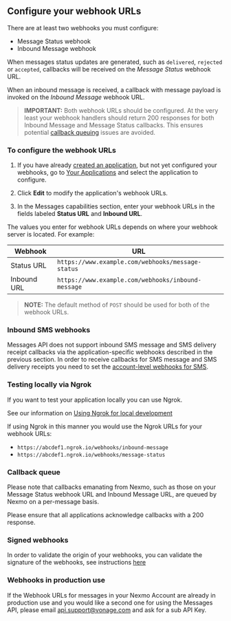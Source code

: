 ## Configure your webhook URLs

There are at least two webhooks you must configure:

* Message Status webhook
* Inbound Message webhook

When messages status updates are generated, such as `delivered`, `rejected` or `accepted`, callbacks will be received on the _Message Status_ webhook URL.

When an inbound message is received, a callback with message payload is invoked on the _Inbound Message_ webhook URL.

> **IMPORTANT:** Both webhook URLs should be configured. At the very least your webhook handlers should return 200 responses for both Inbound Message and Message Status callbacks. This ensures potential [callback queuing](#callback-queue) issues are avoided.

### To configure the webhook URLs

1. If you have already [created an application](/messages/code-snippets/create-an-application), but not yet configured your webhooks, go to [Your Applications](https://dashboard.nexmo.com/applications) and select the application to configure.

2. Click **Edit** to modify the application's webhook URLs.

3. In the Messages capabilities section, enter your webhook URLs in the fields labeled **Status URL** and **Inbound URL**.

The values you enter for webhook URLs depends on where your webhook server is located. For example:

Webhook | URL
---|---
Status URL | `https://www.example.com/webhooks/message-status`
Inbound URL | `https://www.example.com/webhooks/inbound-message`

> **NOTE:** The default method of `POST` should be used for both of the webhook URLs.

### Inbound SMS webhooks

Messages API does not support inbound SMS message and SMS delivery receipt callbacks via the application-specific webhooks described in the previous section. In order to receive callbacks for SMS message and SMS delivery receipts you need to set the [account-level webhooks for SMS](https://dashboard.nexmo.com/settings).

### Testing locally via Ngrok

If you want to test your application locally you can use Ngrok.

See our information on [Using Ngrok for local development](/tools/ngrok)

If using Ngrok in this manner you would use the Ngrok URLs for your webhook URLs:

* `https://abcdef1.ngrok.io/webhooks/inbound-message`
* `https://abcdef1.ngrok.io/webhooks/message-status`

### Callback queue

Please note that callbacks emanating from Nexmo, such as those on your Message Status webhook URL and Inbound Message URL, are queued by Nexmo on a per-message basis.

Please ensure that all applications acknowledge callbacks with a 200 response.

### Signed webhooks

In order to validate the origin of your webhooks, you can validate the signature of the webhooks, see instructions [here](https://developer.nexmo.com/messages/concepts/signed-webhooks)

### Webhooks in production use

If the Webhook URLs for messages in your Nexmo Account are already in production use and you would like a second one for using the Messages API, please email [api.support@vonage.com](mailto:api.support@vonage.com) and ask for a sub API Key.
